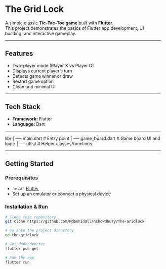 # The Grid Lock

A simple classic **Tic-Tac-Toe game** built with **Flutter**.  
This project demonstrates the basics of Flutter app development, UI building, and interactive gameplay.  

---

## Features
- Two-player mode (Player X vs Player O)  
- Displays current player’s turn  
- Detects game winner or draw  
- Restart game option  
- Clean and minimal UI  

---

## Tech Stack
- **Framework:** Flutter  
- **Language:** Dart  

---
lib/
│── main.dart          # Entry point
│── game_board.dart    # Game board UI and logic
│── utils/             # Helper classes/functions

---
## Getting Started

### Prerequisites
- Install [Flutter](https://docs.flutter.dev/get-started/install)  
- Set up an emulator or connect a physical device  

### Installation & Run
```bash
# Clone this repository
git clone https://github.com/MdSohidUllahChowdhury/The-Gridlock

# Go into the project directory
cd the-gridlock

# Get dependencies
flutter pub get

# Run the app
flutter run